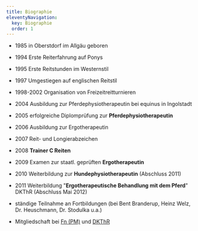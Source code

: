 ```yaml
---
title: Biographie
eleventyNavigation:
  key: Biographie
  order: 1
---
```

*  1985 in Oberstdorf im Allgäu geboren
*  1994 Erste Reiterfahrung auf Ponys
*  1995 Erste Reitstunden im Westernstil 
*  1997 Umgestiegen auf englischen Reitstil
*  1998-2002 Organisation von Freizeitreitturnieren
*  2004 Ausbildung zur Pferdephysiotherapeutin bei equinus in Ingolstadt
*  2005 erfolgreiche Diplomprüfung zur **Pferdephysiotherapeutin**
*  2006 Ausbildung zur Ergotherapeutin
*  2007 Reit- und Longierabzeichen
*  2008 **Trainer C Reiten**
*  2009 Examen zur staatl. geprüften **Ergotherapeutin** 
*  2010 Weiterbildung zur **Hundephysiotherapeutin** (Abschluss 2011)
*  2011 Weiterbildung "**Ergotherapeutische Behandlung mit dem Pferd**" DKThR (Abschluss Mai 2012)


*  ständige Teilnahme an Fortbildungen (bei Bent Branderup, Heinz Welz, Dr. Heuschmann, Dr. Stodulka u.a.)
*  Mitgliedschaft bei [Fn (PM)](http://www.pferd-aktuell.de/) und [DKThR](http://www.dkthr.de/)



